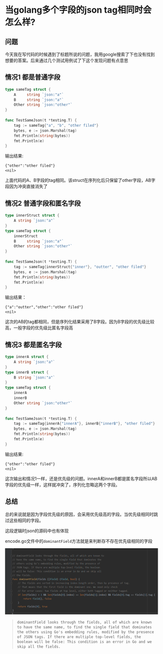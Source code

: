 # 当golang多个字段的json tag相同时会怎么样?


## 问题

今天我在写代码的时候遇到了标题所说的问题，我用google搜索了下也没有找到想要的答案。后来通过几个测试用例试了下这个发现问题有点意思

## 情况1  都是普通字段

```go
type sameTag struct {
	A     string `json:"a"`
	B     string `json:"a"`
	Other string `json:"other"`
}

func TestSameJson(t *testing.T) {
	tag := sameTag{"a", "b", "other filed"}
	bytes, e := json.Marshal(tag)
	fmt.Println(string(bytes))
	fmt.Println(e)
}
```

输出结果:

```
{"other":"other filed"}
<nil>
```

上面代码的A、B字段的tag相同。该struct在序列化后只保留了other字段，AB字段因为冲突直接消失了

## 情况2  普通字段和匿名字段

```go
type innerStruct struct {
	A string `json:"a"`
}
type sameTag struct {
	innerStruct
	B     string `json:"a"`
	Other string `json:"other"`
}

func TestSameJson(t *testing.T) {
	tag := sameTag{innerStruct{"inner"}, "outter", "other filed"}
	bytes, e := json.Marshal(tag)
	fmt.Println(string(bytes))
	fmt.Println(e)
}
```

输出结果：

```
{"a":"outter","other":"other filed"}
<nil>
```

这次的AB的tag都相同，但是序列化结果采用了B字段。因为B字段的优先级比较高，一般字段的优先级比匿名字段高

## 情况3 都是匿名字段

```go
type innerA struct {
	A string `json:"a"`
}
type innerB struct {
	B string `json:"a"`
}
type sameTag struct {
	innerA
	innerB
	Other string `json:"other"`
}

func TestSameJson(t *testing.T) {
	tag := sameTag{innerA{"innerA"}, innerB{"innerB"}, "other filed"}
	bytes, e := json.Marshal(tag)
	fmt.Println(string(bytes))
	fmt.Println(e)
}
```

输出结果:

```
{"other":"other filed"}
<nil>
```

这次输出和情况1一样，还是优先级的问题。innerA和innerB都是匿名字段所以AB字段的优先级一样，这样就冲突了，序列化忽略这两个字段。

## 总结

总的来说就是因为字段优先级的原因，会采用优先级高的字段。当优先级相同时跳过这些相同的字段。

这段逻辑时json的源码中也有体现

encode.go文件中的`dominantField`方法就是来判断存不存在优先级相同的字段

![golang源码](1575458496902.png)

>```
>dominantField looks through the fields, all of which are known to have the same name, to find the single field that dominates the others using Go's embedding rules, modified by the presence of JSON tags. If there are multiple top-level fields, the boolean will be false: This condition is an error in Go and we skip all the fields.
>```
